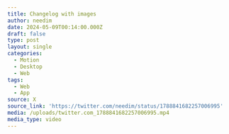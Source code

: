 ```yaml
---
title: Changelog with images
author: needim
date: 2024-05-09T00:14:00.000Z
draft: false
type: post
layout: single
categories:
  - Motion
  - Desktop
  - Web
tags:
  - Web
  - App
source: X
source_link: 'https://twitter.com/needim/status/1788841682257006995'
media: /uploads/twitter.com_1788841682257006995.mp4
media_type: video
---
```


